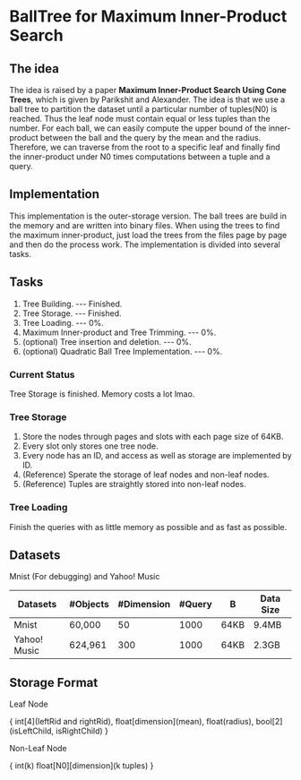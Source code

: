 # BallTree for Maximum Inner-Product Search
## The idea

The idea is raised by a paper **Maximum Inner-Product Search Using Cone Trees**, which is given by Parikshit and Alexander. The idea is that we use a ball tree to partition the dataset until a particular number of tuples(N0) is reached. Thus the leaf node must contain equal or less tuples than the number. For each ball, we can easily compute the upper bound of the inner-product between the ball and the query by the mean and the radius. Therefore, we can traverse from the root to a specific leaf and finally find the inner-product under N0 times computations between a tuple and a query.

## Implementation

This implementation is the outer-storage version. The ball trees are build in the memory and are written into binary files. When using the trees to find the maximum inner-product, just load the trees from the files page by page and then do the process work. The implementation is divided into several tasks.

## Tasks

1. Tree Building. --- Finished.
2. Tree Storage. --- Finished.
3. Tree Loading. --- 0%.
4. Maximum Inner-product and Tree Trimming. --- 0%.
5. (optional) Tree insertion and deletion. --- 0%.
6. (optional) Quadratic Ball Tree Implementation. --- 0%.

### Current Status

Tree Storage is finished. Memory costs a lot lmao.

### Tree Storage

1. Store the nodes through pages and slots with each page size of 64KB.
2. Every slot only stores one tree node.
3. Every node has an ID, and access as well as storage are implemented by ID.
4. (Reference) Sperate the storage of leaf nodes and non-leaf nodes.
5. (Reference) Tuples are straightly stored into non-leaf nodes.

### Tree Loading

Finish the queries with as little memory as possible and as fast as possible.

## Datasets

Mnist (For debugging) and Yahoo! Music

Datasets | \#Objects | \#Dimension | \#Query | B | Data Size
-------- | -------- | ---------- | ------ | - | ---------
Mnist | 60,000 | 50 | 1000 | 64KB | 9.4MB
Yahoo! Music | 624,961 | 300 | 1000 | 64KB | 2.3GB

## Storage Format

Leaf Node

{ int\[4\](leftRid and rightRid), float\[dimension\](mean), float(radius), bool\[2\](isLeftChild, isRightChild) }

Non-Leaf Node

{ int(k) float\[N0\]\[dimension\](k tuples) }
